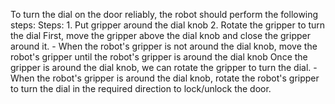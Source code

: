 To turn the dial on the door reliably, the robot should perform the following steps:
    Steps:  1. Put gripper around the dial knob  2. Rotate the gripper to turn the dial
    First, move the gripper above the dial knob and close the gripper around it.
    - When the robot's gripper is not around the dial knob, move the robot's gripper until the robot's gripper is around the dial knob
    Once the gripper is around the dial knob, we can rotate the gripper to turn the dial.
    - When the robot's gripper is around the dial knob, rotate the robot's gripper to turn the dial in the required direction to lock/unlock the door.